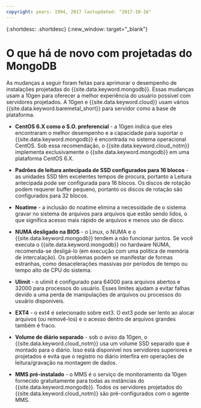 ```yaml
---
copyright: years: 1994, 2017 lastupdated: "2017-10-16"
---
```


{:shortdesc: .shortdesc}
{:new_window: target="_blank"}

# O que há de novo com <!--installations--> projetadas do MongoDB 

As mudanças a seguir foram feitas para aprimorar o desempenho de instalações projetadas do {{site.data.keyword.mongodb}}. Essas mudanças usam a 10gen para oferecer a melhor experiência do usuário possível com servidores projetados. A 10gen e {{site.data.keyword.cloud}} usam vários {{site.data.keyword.baremetal_short}} para servidor como a base de plataforma. <!--{{site.data.keyword.baremetal_short}} provide a consistent high performance set of available resources that cannot be matched in shared resource, multi-tenant platforms.-->  

* **CentOS 6.X como o S.O. preferencial** - a 10gen indica que eles encontraram o melhor desempenho e a capacidade para suportar o {{site.data.keyword.mongodb}} é encontrada no sistema operacional CentOS. Sob essa recomendação, o {{site.data.keyword.cloud_notm}} implementa exclusivamente o {{site.data.keyword.mongodb}} em uma plataforma CentOS 6.X.

* **Padrões de leitura antecipada de SSD configurados para 16 blocos** - as unidades SSD têm excelentes tempos de procura, portanto a Leitura antecipada pode ser configurada para 16 blocos. Os discos de rotação podem requerer buffer pequeno, portanto os discos de rotação são configurados para 32 blocos.

* **Noatime** - a inclusão do noatime elimina a necessidade de o sistema gravar no sistema de arquivos para arquivos que estão sendo lidos, o que significa acesso mais rápido de arquivos e menos uso de disco.

* **NUMA desligado na BIOS** - o Linux, o NUMA e o {{site.data.keyword.mongodb}} tendem a não funcionar juntos. Se você executa o {{site.data.keyword.mongodb}} no hardware NUMA, recomenda-se desligá-lo (em execução com uma política de memória de intercalação). Os problemas podem se manifestar de formas estranhas, como desacelerações massivas por períodos de tempo ou tempo alto de CPU do sistema.

* **Ulimit** - o ulimit é configurado para 64000 para arquivos abertos e 32000 para processos do usuário. Esses limites ajudam a evitar falhas devido a uma perda de manipulações de arquivos ou processos do usuário disponíveis.

* **EXT4** - o ext4 é selecionado sobre ext3. O ext3 pode ser lento ao alocar arquivos (ou removê-los) e o acesso dentro de arquivos grandes também é fraco.

* **Volume de diário separado** - sob o aviso da 10gen, o {{site.data.keyword.cloud_notm}} usa um volume SSD separado que é montado para o diário. Isso está disponível nos servidores superiores e projetados e evita que o registro no diário interfira em operações de leitura/gravação na montagem de dados.

* **MMS pré-instalado** - o MMS é o serviço de monitoramento da 10gen fornecido gratuitamente para todas as instâncias do {{site.data.keyword.mongodb}}. Todos os servidores projetados do {{site.data.keyword.cloud_notm}} são pré-configurados com o agente MMS.
